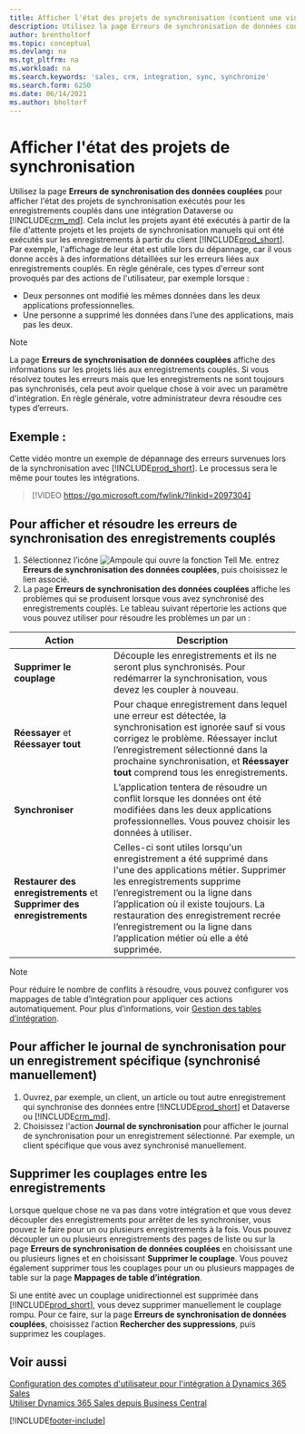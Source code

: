 ```yaml
---
title: Afficher l'état des projets de synchronisation (contient une vidéo)
description: Utilisez la page Erreurs de synchronisation de données couplées pour afficher l’état des projets de synchronisation exécutés pour les enregistrements couplés dans des intégrations.
author: brentholtorf
ms.topic: conceptual
ms.devlang: na
ms.tgt_pltfrm: na
ms.workload: na
ms.search.keywords: 'sales, crm, integration, sync, synchronize'
ms.search.form: 6250
ms.date: 06/14/2021
ms.author: bholtorf
---
```


# <a name="view-the-status-of-synchronization-jobs"></a><a name="view-the-status-of-synchronization-jobs"></a><a name="view-the-status-of-synchronization-jobs"></a>Afficher l'état des projets de synchronisation


Utilisez la page **Erreurs de synchronisation des données couplées** pour afficher l'état des projets de synchronisation exécutés pour les enregistrements couplés dans une intégration Dataverse ou [!INCLUDE[crm_md](includes/crm_md.md)]. Cela inclut les projets ayant été exécutés à partir de la file d'attente projets et les projets de synchronisation manuels qui ont été exécutés sur les enregistrements à partir du client [!INCLUDE[prod_short](includes/prod_short.md)]. Par exemple, l'affichage de leur état est utile lors du dépannage, car il vous donne accès à des informations détaillées sur les erreurs liées aux enregistrements couplés. En règle générale, ces types d'erreur sont provoqués par des actions de l'utilisateur, par exemple lorsque :  

* Deux personnes ont modifié les mêmes données dans les deux applications professionnelles.
* Une personne a supprimé les données dans l’une des applications, mais pas les deux.

> [!Note]
> La page **Erreurs de synchronisation de données couplées** affiche des informations sur les projets liés aux enregistrements couplés. Si vous résolvez toutes les erreurs mais que les enregistrements ne sont toujours pas synchronisés, cela peut avoir quelque chose à voir avec un paramètre d'intégration. En règle générale, votre administrateur devra résoudre ces types d’erreurs.   

## <a name="example"></a><a name="example"></a><a name="example"></a>Exemple :
Cette vidéo montre un exemple de dépannage des erreurs survenues lors de la synchronisation avec [!INCLUDE[prod_short](includes/cds_long_md.md)]. Le processus sera le même pour toutes les intégrations. 

> [!VIDEO https://go.microsoft.com/fwlink/?linkid=2097304]


## <a name="to-view-and-resolve-synchronization-errors-for-coupled-records"></a><a name="to-view-and-resolve-synchronization-errors-for-coupled-records"></a><a name="to-view-and-resolve-synchronization-errors-for-coupled-records"></a>Pour afficher et résoudre les erreurs de synchronisation des enregistrements couplés
1. Sélectionnez l’icône ![Ampoule qui ouvre la fonction Tell Me.](media/ui-search/search_small.png "Dites-moi ce que vous voulez faire") entrez **Erreurs de synchronisation des données couplées**, puis choisissez le lien associé.
2. La page **Erreurs de synchronisation des données couplées** affiche les problèmes qui se produisent lorsque vous avez synchronisé des enregistrements couplés. Le tableau suivant répertorie les actions que vous pouvez utiliser pour résoudre les problèmes un par un :

|Action|Description|
|----|----|
|**Supprimer le couplage**|Découple les enregistrements et ils ne seront plus synchronisés. Pour redémarrer la synchronisation, vous devez les coupler à nouveau. |
|**Réessayer** et **Réessayer tout**|Pour chaque enregistrement dans lequel une erreur est détectée, la synchronisation est ignorée sauf si vous corrigez le problème. Réessayer inclut l’enregistrement sélectionné dans la prochaine synchronisation, et **Réessayer tout** comprend tous les enregistrements.|
|**Synchroniser**|L’application tentera de résoudre un conflit lorsque les données ont été modifiées dans les deux applications professionnelles. Vous pouvez choisir les données à utiliser.|
|**Restaurer des enregistrements** et **Supprimer des enregistrements**|Celles-ci sont utiles lorsqu'un enregistrement a été supprimé dans l'une des applications métier. Supprimer les enregistrements supprime l’enregistrement ou la ligne dans l’application où il existe toujours. La restauration des enregistrement recrée l’enregistrement ou la ligne dans l’application métier où elle a été supprimée.|

> [!NOTE]
> Pour réduire le nombre de conflits à résoudre, vous pouvez configurer vos mappages de table d’intégration pour appliquer ces actions automatiquement. Pour plus d’informations, voir [Gestion des tables d’intégration](admin-how-to-modify-table-mappings-for-synchronization.md#mapping-integration-tables).

## <a name="to-view-the-synchronization-log-for-a-specific-manually-synchronized-record"></a><a name="to-view-the-synchronization-log-for-a-specific-manually-synchronized-record"></a><a name="to-view-the-synchronization-log-for-a-specific-manually-synchronized-record"></a>Pour afficher le journal de synchronisation pour un enregistrement spécifique (synchronisé manuellement)
1. Ouvrez, par exemple, un client, un article ou tout autre enregistrement qui synchronise des données entre [!INCLUDE[prod_short](includes/prod_short.md)] et Dataverse ou [!INCLUDE[crm_md](includes/crm_md.md)].
2. Choisissez l'action **Journal de synchronisation** pour afficher le journal de synchronisation pour un enregistrement sélectionné. Par exemple, un client spécifique que vous avez synchronisé manuellement.

## <a name="remove-couplings-between-records"></a><a name="remove-couplings-between-records"></a><a name="remove-couplings-between-records"></a>Supprimer les couplages entre les enregistrements
Lorsque quelque chose ne va pas dans votre intégration et que vous devez découpler des enregistrements pour arrêter de les synchroniser, vous pouvez le faire pour un ou plusieurs enregistrements à la fois. Vous pouvez découpler un ou plusieurs enregistrements des pages de liste ou sur la page **Erreurs de synchronisation de données couplées** en choisissant une ou plusieurs lignes et en choisissant **Supprimer le couplage**. Vous pouvez également supprimer tous les couplages pour un ou plusieurs mappages de table sur la page **Mappages de table d’intégration**. 

Si une entité avec un couplage unidirectionnel est supprimée dans [!INCLUDE[prod_short](includes/prod_short.md)], vous devez supprimer manuellement le couplage rompu. Pour ce faire, sur la page **Erreurs de synchronisation de données couplées**, choisissez l′action **Rechercher des suppressions**, puis supprimez les couplages.

## <a name="see-also"></a><a name="see-also"></a><a name="see-also"></a>Voir aussi
[Configuration des comptes d'utilisateur pour l'intégration à Dynamics 365 Sales](admin-setting-up-integration-with-dynamics-sales.md)  
[Utiliser Dynamics 365 Sales depuis Business Central](marketing-integrate-dynamicscrm.md)


[!INCLUDE[footer-include](includes/footer-banner.md)]
